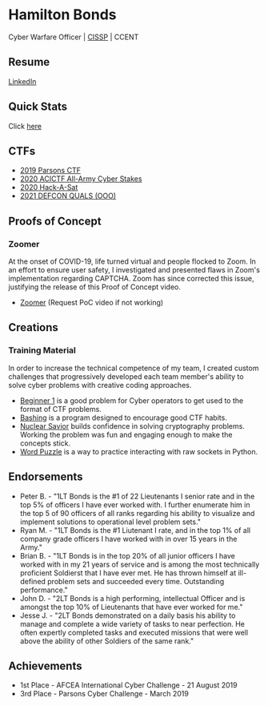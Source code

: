 # Hamilton Bonds
Cyber Warfare Officer | [CISSP](https://www.credly.com/badges/3e4d80dc-37fd-40dd-86bc-a8e233745d9e/public_url) | CCENT

## Resume
[LinkedIn](https://linkedin.com/in/hamilton-b-138843a8/)

## Quick Stats
Click [here](https://hamilton-bonds.github.io/stats/stats.html)

## CTFs

- [2019 Parsons CTF](https://hamilton-bonds.github.io/ctf/2019/2019_Parsons_CTF.html)
- [2020 ACICTF All-Army Cyber Stakes](https://hamilton-bonds.github.io/ctf/2020/2020_ACICTF_Cyber_Stakes.html)
- [2020 Hack-A-Sat](https://hamilton-bonds.github.io/ctf/2020/2020_Hack-A-Sat.html)
- [2021 DEFCON QUALS (OOO)](https://hamilton-bonds.github.io/ctf/2021/2021_DEFCON_QUALS.html)

## Proofs of Concept

### Zoomer
At the onset of COVID-19, life turned virtual and people flocked to Zoom.  In an effort to ensure user safety, I investigated and presented flaws in Zoom's implementation regarding CAPTCHA.  Zoom has since corrected this issue, justifying the release of this Proof of Concept video.
- [Zoomer](https://hamilton-bonds.github.io/files/2020/ZoomerVideoPoC.webm) (Request PoC video if not  working)

## Creations

### Training Material
In order to increase the technical competence of my team, I created custom challenges that progressively developed each team member's ability to solve cyber problems with creative coding approaches.
- [Beginner 1](https://hamilton-bonds.github.io/creations/ctfpractice/02October2020/beginner_1/beginner_1.html) is a good problem for Cyber operators to get used to the format of CTF problems.
- [Bashing](https://hamilton-bonds.github.io/creations/ctfpractice/bashing/bashing.html) is a program designed to encourage good CTF habits.
- [Nuclear Savior](https://hamilton-bonds.github.io/creations/ctfpractice/nuclearsavior/nuclearsavior.html) builds confidence in solving cryptography problems.  Working the problem was fun and engaging enough to make the concepts stick.
- [Word Puzzle](https://hamilton-bonds.github.io/creations/ctfpractice/wordpuzzle/wordpuzzle.html) is a way to practice interacting with raw sockets in Python.

## Endorsements
- Peter B. - "1LT Bonds is the #1 of 22 Lieutenants I senior rate and in the top 5% of officers I have ever worked with.  I further enumerate him in the top 5 of 90 officers of all ranks regarding his ability to visualize and implement solutions to operational level problem sets."
- Ryan M. - "1LT Bonds is the #1 Liutenant I rate, and in the top 1% of all company grade officers I have worked with in over 15 years in the Army."
- Brian B. - "1LT Bonds is in the top 20% of all junior officers I have worked with in my 21 years of service and is among the most technically proficient Soldierst that I have ever met.  He has thrown himself at ill-defined problem sets and succeeded every time.  Outstanding performance."
- John D. - "2LT Bonds is a high performing, intellectual Officer and is amongst the top 10% of Lieutenants that have ever worked for me."
- Jesse J. - "2LT Bonds demonstrated on a daily basis his ability to manage and complete a wide variety of tasks to near perfection.  He often expertly completed tasks and executed missions that were well above the ability of other Soldiers of the same rank."

## Achievements
- 1st Place - AFCEA International Cyber Challenge - 21 August 2019
- 3rd Place - Parsons Cyber Challenge - March 2019
